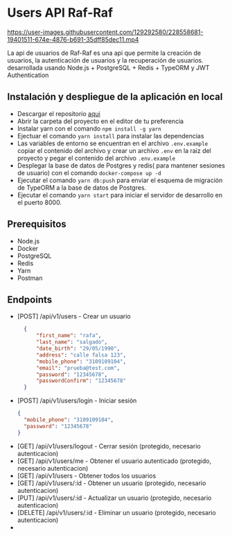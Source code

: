 # Users API Raf-Raf



https://user-images.githubusercontent.com/129292580/228558681-19401511-674e-4876-b691-35dff85dec11.mp4


La api de usuarios de Raf-Raf es una api que permite la creación de usuarios, la autenticación de usuarios y la recuperación de usuarios.
desarrollada usando Node.js + PostgreSQL + Redis + TypeORM y JWT Authentication

##  Instalación y despliegue de la aplicación en local
- Descargar el repositorio [aqui](https://github.com/rafico29/Users-Api.git)
- Abrir la carpeta del proyecto en el editor de tu preferencia
- Instalar yarn con el comando `npm install -g yarn`
- Ejectuar el comando `yarn install` para instalar las dependencias
- Las variables de entorno se encuentran en el archivo `.env.example` copiar el contenido del archivo y crear un archivo `.env` en la raiz del proyecto y pegar el contenido del archivo `.env.example`
- Desplegar la base de datos de Postgres y redis( para mantener sesiones de usuario) con el comando `docker-compose up -d`
- Ejecutar el comando `yarn db:push` para enviar el esquema de migración de TypeORM a la base de datos de Postgres.
- Ejecutar el comando `yarn start` para iniciar el servidor de desarrollo en el puerto 8000.

##  Prerequisitos
- Node.js
- Docker
- PostgreSQL
- Redis
- Yarn
- Postman

##  Endpoints
- [POST] /api/v1/users - Crear un usuario
  ```json
    {
        "first_name": "rafa",
        "last_name": "salgado",
        "date_birth": "29/05/1990",
        "address": "calle falsa 123",
        "mobile_phone": "3109109104",
        "email": "prueba@test.com",
        "password": "12345678",
        "passwordConfirm": "12345678"
    }
  ```
- [POST] /api/v1/users/login - Iniciar sesión
  ```json
  {
    "mobile_phone": "3109109104",
    "password": "12345678"
  }
  ```
- [GET] /api/v1/users/logout - Cerrar sesión (protegido, necesario autenticacion)
- [GET] /api/v1/users/me - Obtener el usuario autenticado (protegido, necesario autenticacion)
- [GET] /api/v1/users - Obtener todos los usuarios
- [GET] /api/v1/users/:id - Obtener un usuario (protegido, necesario autenticacion)
- [PUT] /api/v1/users/:id - Actualizar un usuario (protegido, necesario autenticacion)
- [DELETE] /api/v1/users/:id - Eliminar un usuario (protegido, necesario autenticacion)
- 
